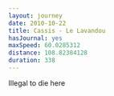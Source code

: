 ```yaml
---
layout: journey
date: 2010-10-22
title: Cassis - Le Lavandou
hasJournal: yes
maxSpeed: 60.0285312
distance: 108.82384128
duration: 338
---
```

Illegal to die here